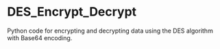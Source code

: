 # DES_Encrypt_Decrypt
Python code for encrypting and decrypting data using the DES algorithm with Base64 encoding.
